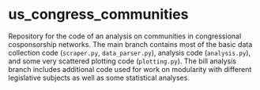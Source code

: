 # us_congress_communities
Repository for the code of an analysis on communities in congressional cosponsorship networks. The main branch contains most of the basic data collection code (`scraper.py`, `data_parser.py`), analysis code (`analysis.py`), and some very scattered plotting code (`plotting.py`). The bill analysis branch includes additional code used for work on modularity with different legislative subjects as well as some statistical analyses.
